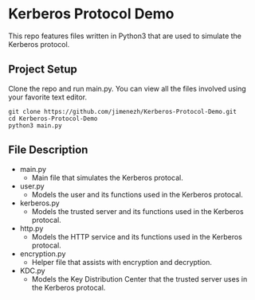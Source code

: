 # Kerberos Protocol Demo

This repo features files written in Python3 that are used to simulate the Kerberos protocol.

## Project Setup

Clone the repo and run main.py. You can view all the files involved using your favorite text editor.

```
git clone https://github.com/jimenezh/Kerberos-Protocol-Demo.git
cd Kerberos-Protocol-Demo
python3 main.py
```

## File Description

* main.py
  * Main file that simulates the Kerberos protocal.
* user.py
  * Models the user and its functions used in the Kerberos protocal.
* kerberos.py
  * Models the trusted server and its functions used in the Kerberos protocal.
* http.py
  * Models the HTTP service and its functions used in the Kerberos protocal.
* encryption.py
  * Helper file that assists with encryption and decryption.
* KDC.py
  * Models the Key Distribution Center that the trusted server uses in the Kerberos protocal.

